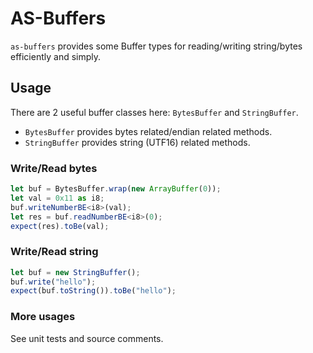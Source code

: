 # AS-Buffers

`as-buffers` provides some Buffer types for reading/writing string/bytes efficiently and simply.

<!-- TODO: more docs -->

## Usage

There are 2 useful buffer classes here: `BytesBuffer` and `StringBuffer`.

- `BytesBuffer` provides bytes related/endian related methods.
- `StringBuffer` provides string (UTF16) related methods.

### Write/Read bytes

```ts
let buf = BytesBuffer.wrap(new ArrayBuffer(0));
let val = 0x11 as i8;
buf.writeNumberBE<i8>(val);
let res = buf.readNumberBE<i8>(0);
expect(res).toBe(val);
```

### Write/Read string

```ts
let buf = new StringBuffer();
buf.write("hello");
expect(buf.toString()).toBe("hello");
```

### More usages

See unit tests and source comments.
